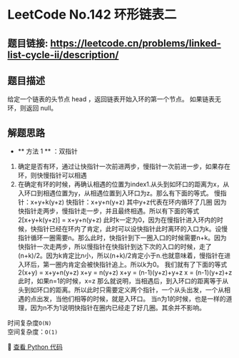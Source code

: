 # LeetCode No.142 环形链表二

## 题目链接: https://leetcode.cn/problems/linked-list-cycle-ii/description/

## 题目描述
给定一个链表的头节点  head ，返回链表开始入环的第一个节点。 如果链表无环，则返回 null。

## 解题思路
- ** 方法 1 ** ：双指针
1. 确定是否有环，通过让快指针一次前进两步，慢指针一次前进一步，如果存在环，则快慢指针可以相遇
2. 在确定有环的时候，再确认相遇的位置为index1.从头到如环口的距离为x，从入环口到相遇位置为y，从相遇位置到入环口为z。那么有下面的等式。
慢指针：x+y+k(y+z)
快指针：x+y+n(y+z) 
其中y+z代表在环内循环了几圈
因为快指针走两步，慢指针走一步，并且最终相遇。所以有下面的等式
2[x+y+k(y+z)] = x+y+n(y+z)
此时k一定为0，因为在慢指针进入环内的时候，快指针已经在环内了肯定，此时可以设快指针此时离环的入口为k。设慢指针循环一圈需要n。那么此时，快指针到下一圈入口的时候需要n+k。因为快指针一次走两步，所以慢指针在快指针到达下次的入口的时候，走了(n+k)/2。因为k肯定比n小，所以(n+k)/2肯定小于n.也就意味着，慢指针在进入环后，第一圈内肯定会被快指针追上。所以k为0。
我们就有了下面的等式
2(x+y) = x+y+n(y+z)
x+y = n(y+z)
x+y = (n-1)(y+z)+y+z
x = (n-1)(y+z)+z
此时，如果n=1的时候，x=z
那么就说明，当相遇后，到入环口的距离等于从头到如环口的距离。所以此时只需要定义两个指针，一个从头出发，一个从相遇的点出发，当他们相等的时候，就是入环口。
当n为1的时候，也是一样的道理，因为n不为1说明快指针在圈内已经走了好几圈。其余并不影响。

时间复杂度`O(N)`  
空间复杂度：`O(1)`

📌 [查看 Python 代码](../solutions/python/No_142_环形链表二.py)